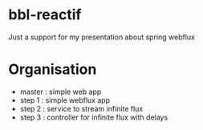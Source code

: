 # bbl-reactif

Just a support for my presentation about spring webflux

# Organisation

* master : simple web app
* step 1 : simple webflux app
* step 2 : service to stream infinite flux
* step 3 : controller for infinite flux with delays
